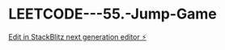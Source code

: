 # LEETCODE---55.-Jump-Game

[Edit in StackBlitz next generation editor ⚡️](https://stackblitz.com/~/github.com/sspinit88/LEETCODE---55.-Jump-Game)